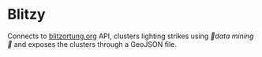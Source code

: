# Blitzy

Connects to [blitzortung.org](blitzortung.org) API, clusters lighting strikes using *🌈data mining🌈* and exposes the clusters through a GeoJSON file.
